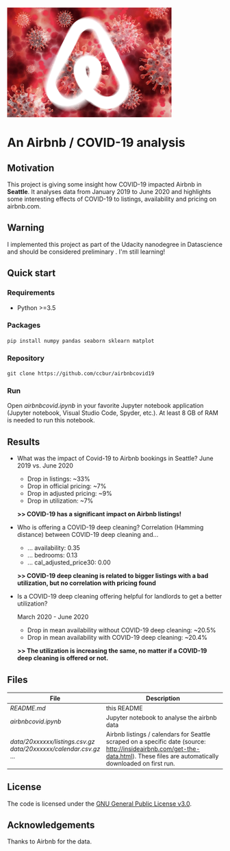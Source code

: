 ![Airbnb / COVID-19](/airbnbcovid19_small.png)
# An Airbnb / COVID-19 analysis

## Motivation

This project is giving some insight how COVID-19 impacted Airbnb in **Seattle**. It analyses data from January 2019 to June 2020 and highlights some interesting
effects of COVID-19 to listings, availability and pricing on airbnb.com.

## Warning

I implemented this project as part of the Udacity nanodegree in Datascience and should be considered preliminary . I'm still learning!

## Quick start
### Requirements
* Python >=3.5

### Packages
`pip install numpy pandas seaborn sklearn matplot`

### Repository
`git clone https://github.com/ccbur/airbnbcovid19`

### Run

Open *airbnbcovid.ipynb* in your favorite Jupyter notebook application (Jupyter notebook, Visual Studio Code, Spyder, etc.). At least 8 GB of RAM is needed to run this notebook.

## Results
- What was the impact of Covid-19 to Airbnb bookings in Seattle?
    June 2019 vs. June 2020
    - Drop in listings: ~33%
    - Drop in official pricing: ~7%
    - Drop in adjusted pricing: ~9%
    - Drop in utilization: ~7%

    **>> COVID-19 has a significant impact on Airbnb listings!**

- Who is offering a COVID-19 deep cleaning?
    Correlation (Hamming distance) between COVID-19 deep cleaning and...
    - ... availability: 0.35
    - ... bedrooms: 0.13
    - ... cal_adjusted_price30: 0.00

    **>> COVID-19 deep cleaning is related to bigger listings with a bad utilization, but no correlation with pricing found**

- Is a COVID-19 deep cleaning offering helpful for landlords to get a better utilization?

    March 2020 - June 2020
    - Drop in mean availability without COVID-19 deep cleaning: ~20.5%
    - Drop in mean availability with COVID-19 deep cleaning: ~20.4%

    **>> The utilization is increasing the same, no matter if a COVID-19 deep cleaning is offered or not.**

## Files
File | Description
------------ | -------------
*README.md* | this README
*airbnbcovid.ipynb* | Jupyter notebook to analyse the airbnb data
*data/20xxxxxx/listings.csv.gz*<br/>*data/20xxxxxx/calendar.csv.gz*<br/>... | Airbnb listings / calendars for Seattle scraped on a specific date (source: http://insideairbnb.com/get-the-data.html). These files are automatically downloaded on first run.

## License
The code is licensed under the [GNU General Public License v3.0](https://github.com/ccbur/airbnbcovid19/LICENSE).

## Acknowledgements
Thanks to Airbnb for the data.
